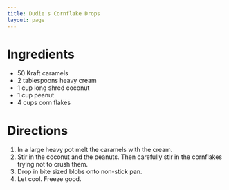 ```yaml
---
title: Dudie's Cornflake Drops
layout: page
---
```


# Ingredients

* 50 Kraft caramels
* 2 tablespoons heavy cream
* 1 cup long shred coconut
* 1 cup peanut
* 4 cups corn flakes

# Directions

1. In a large heavy pot melt the caramels with the cream.
1. Stir in the coconut and the peanuts. Then carefully stir in the cornflakes trying not to crush them.
1. Drop in bite sized blobs onto non-stick pan.
1. Let cool. Freeze good.
